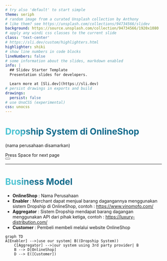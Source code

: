 ```yaml
---
# try also 'default' to start simple
theme: seriph
# random image from a curated Unsplash collection by Anthony
# like them? see https://unsplash.com/collections/94734566/slidev
background: https://source.unsplash.com/collection/94734566/1920x1080
# apply any windi css classes to the current slide
class: 'text-center'
# https://sli.dev/custom/highlighters.html
highlighter: shiki
# show line numbers in code blocks
lineNumbers: false
# some information about the slides, markdown enabled
info: |
  ## Slidev Starter Template
  Presentation slides for developers.

  Learn more at [Sli.dev](https://sli.dev)
# persist drawings in exports and build
drawings:
  persist: false
# use UnoCSS (experimental)
css: unocss
---
```


# Dropship System di OnlineShop

(nama perusahaan disamarkan)

<div class="pt-12">
  <span @click="$slidev.nav.next" class="px-2 py-1 rounded cursor-pointer" hover="bg-white bg-opacity-10">
    Press Space for next page <carbon:arrow-right class="inline"/>
  </span>
</div>

<div class="abs-br m-6 flex gap-2">
  <button @click="$slidev.nav.openInEditor()" title="Open in Editor" class="text-xl icon-btn opacity-50 !border-none !hover:text-white">
    <carbon:edit />
  </button>
  <a href="https://github.com/slidevjs/slidev" target="_blank" alt="GitHub"
    class="text-xl icon-btn opacity-50 !border-none !hover:text-white">
    <carbon-logo-github />
  </a>
</div>

---

# Business Model

<div grid="~ cols-2 gap-4">
<div>

- **OnlineShop** : Nama Perusahaan
- **Enabler** : Merchant dapat menjual barang dagangannya menggunakan sistem Dropship di OnlineShop, contoh : https://www.vinomofo.com/
- **Aggregator** : Sistem Dropship mendapat barang dagangan menggunakan API dari pihak ketiga, contoh : https://luxury-distribution.com/
- **Customer** : Pembeli membeli melalui website OnlineShop

</div>
<div>

```mermaid {theme: 'neutral', scale: 0.8}
graph TD
A[Enabler] -->|use our system| B((Dropship System))
    C[Aggregator] -->|our system using 3rd party provider| B
    B --> D[OnlineShop]
    D --> E([Customer])
```

</div>
</div>

<br>

<style>
h1 {
  background-color: #2B90B6;
  background-image: linear-gradient(45deg, #4EC5D4 10%, #146b8c 20%);
  background-size: 100%;
  -webkit-background-clip: text;
  -moz-background-clip: text;
  -webkit-text-fill-color: transparent;
  -moz-text-fill-color: transparent;
}
</style>
